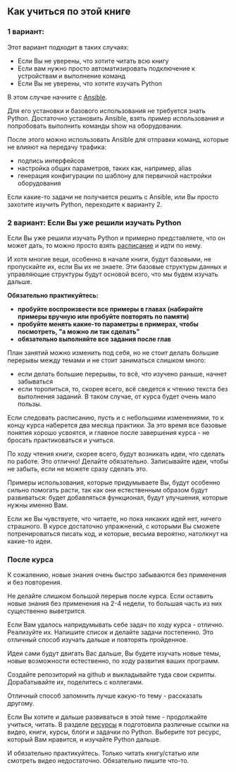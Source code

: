 ## Как учиться по этой книге

### 1 вариант:

Этот вариант подходит в таких случаях:
* Если Вы не уверены, что хотите читать всю книгу
* Если вам нужно просто автоматизировать подключение к устройствам и выполнение команд
* Если Вы не уверены, что хотите изучать Python

В этом случае начните с [Ansible](book/Part_6_README.md).

Для его установки и базового использования не требуется знать Python.
Достаточно установить Ansible, взять пример использования и попробовать выполнить команды show на оборудовании.

После этого можно использовать Ansible для отправки команд, которые не влияют на передачу трафика:
* подпись интерфейсов
* настройка общих параметров, таких как, например, alias
* генерация конфигурации по шаблону для первичной настройки оборудования

Если какие-то задачи не получается решить с Ansible, или Вы просто захотите изучить Python, переходите к варианту 2.

### 2 вариант: Если Вы уже решили изучать Python

Если Вы уже решили изучать Python и примерно представляете, что он может дать, то можно просто взять [расписание](schedule.md) и идти по нему.

И хотя многие вещи, особенно в начале книги, будут базовыми, не пропускайте их, если Вы их не знаете.
Эти базовые структуры данных и управляющие структуры будут основой всего, что мы будем изучать дальше.

__Обязательно практикуйтесь:__
* __пробуйте воспроизвести все примеры в главах (набирайте примеры вручную или пробуйте повторять по памяти)__
* __пробуйте менять какие-то параметры в примерах, чтобы посмотреть, "а можно ли так сделать"__
* __обязательно выполняйте все задания после глав__

План занятий можно изменить под себя, но не стоит делать большие перерывы между темами и не стоит заниматься слишком много:
* если делать большие перерывы, то всё, что изучено раньше, начнет забываться
* если торопиться, то, скорее всего, всё сведется к чтению текста без выполнения заданий. В таком случае, от курса будет очень мало пользы.

Если следовать расписанию, пусть и с небольшими изменениями, то к концу курса наберется два месяца практики.
За это время все базовые понятия хорошо усвоятся, и главное после завершения курса - не бросать практиковаться и учиться.


По ходу чтения книги, скорее всего, будут возникать идеи, что сделать по работе.
Это отлично! Делайте обязательно. 
Записывайте идеи, чтобы не забыть, если не можете сразу сделать это.

Примеры использования, которые придумываете Вы, будут особенно сильно помогать расти, так как они естественным образом будут развиваться: будет добавляться функционал, будут улучшения, которые нужны именно Вам.

Если же Вы чувствуете, что читаете, но пока никаких идей нет, ничего страшного. В курсе достаточно упражнений, с которыми Вы сможете потренироваться писать код, и которые, весьма вероятно, натолкнут на какие-то идеи.

### После курса

К сожалению, новые знания очень быстро забываются без применения и без повторения.

Не делайте слишком большой перерыв после курса. Если оставить новые знания без применения на 2-4 недели, то большая часть из них существенно выветрится.

Если Вам удалось напридумывать себе задач по ходу курса - отлично. Реализуйте их.
Напишите список и делайте задачи постепенно. Это отличный способ изучать дальше и повторять пройденное.

Идеи сами будут двигать Вас дальше, Вы будете изучать новые темы, новые возможности естественно, по ходу развития ваших программ.

Создайте репозиторий на github и выкладывайте туда свои скрипты. Дорабатывайте их, поделитесь с коллегами.

Отличный способ запомнить лучше какую-то тему - рассказать другому.

Если Вы хотите и дальше развиваться в этой теме - продолжайте учиться, читать.
В разделе [ресурсы](resources) я подготовила различные ссылки на видео, книги, курсы, блоги и задачки по Python. Выберите тот ресурс, который Вам нравится, и изучайте Python дальше.

И обязательно практикуйтесь. Только читать книгу/статью или смотреть видео недостаточно. Обязательно пишите что-то.

